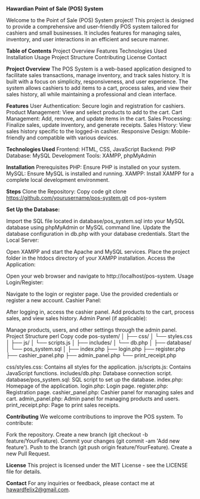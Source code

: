 **Hawardian Point of Sale (POS) System**

Welcome to the Point of Sale (POS) System project! This project is designed to provide a comprehensive and user-friendly POS system tailored for cashiers and small businesses. 
It includes features for managing sales, inventory, and user interactions in an efficient and secure manner.

**Table of Contents**
Project Overview
Features
Technologies Used
Installation
Usage
Project Structure
Contributing
License
Contact

**Project Overview**
The POS System is a web-based application designed to facilitate sales transactions, manage inventory, and track sales history. It is built with a focus on simplicity, 
responsiveness, and user experience. The system allows cashiers to add items to a cart, process sales, and view their sales history, all while maintaining a professional 
and clean interface.

**Features**
User Authentication: Secure login and registration for cashiers.
Product Management: View and select products to add to the cart.
Cart Management: Add, remove, and update items in the cart.
Sales Processing: Finalize sales, update inventory, and generate receipts.
Sales History: View sales history specific to the logged-in cashier.
Responsive Design: Mobile-friendly and compatible with various devices.

**Technologies Used**
Frontend: HTML, CSS, JavaScript
Backend: PHP
Database: MySQL
Development Tools: XAMPP, phpMyAdmin

**Installation**
Prerequisites
PHP: Ensure PHP is installed on your system.
MySQL: Ensure MySQL is installed and running.
XAMPP: Install XAMPP for a complete local development environment.

**Steps**
Clone the Repository:
Copy code
git clone https://github.com/yourusername/pos-system.git
cd pos-system

**Set Up the Database:**

Import the SQL file located in database/pos_system.sql into your MySQL database using phpMyAdmin or MySQL command line.
Update the database configuration in db.php with your database credentials.
Start the Local Server:

Open XAMPP and start the Apache and MySQL services.
Place the project folder in the htdocs directory of your XAMPP installation.
Access the Application:

Open your web browser and navigate to http://localhost/pos-system.
Usage
Login/Register:

Navigate to the login or register page.
Use the provided credentials or register a new account.
Cashier Panel:

After logging in, access the cashier panel.
Add products to the cart, process sales, and view sales history.
Admin Panel (if applicable):

Manage products, users, and other settings through the admin panel.
Project Structure
perl
Copy code
pos-system/
│
├── css/
│   └── styles.css
│
├── js/
│   └── scripts.js
│
├── includes/
│   └── db.php
│
├── database/
│   └── pos_system.sql
│
├── index.php
├── login.php
├── register.php
├── cashier_panel.php
├── admin_panel.php
└── print_receipt.php

css/styles.css: Contains all styles for the application.
js/scripts.js: Contains JavaScript functions.
includes/db.php: Database connection script.
database/pos_system.sql: SQL script to set up the database.
index.php: Homepage of the application.
login.php: Login page.
register.php: Registration page.
cashier_panel.php: Cashier panel for managing sales and cart.
admin_panel.php: Admin panel for managing products and users.
print_receipt.php: Page to print sales receipts.

**Contributing**
We welcome contributions to improve the POS system. To contribute:

Fork the repository.
Create a new branch (git checkout -b feature/YourFeature).
Commit your changes (git commit -am 'Add new feature').
Push to the branch (git push origin feature/YourFeature).
Create a new Pull Request.

**License**
This project is licensed under the MIT License - see the LICENSE file for details.

**Contact**
For any inquiries or feedback, please contact me at hawardfelix2@gmail.com.
